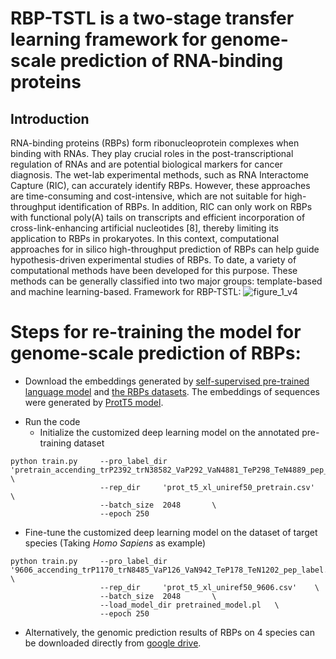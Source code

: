 # RBP-TSTL is a two-stage transfer learning framework for genome-scale prediction of RNA-binding proteins
## Introduction

<!-- RNA-binding proteins (RBPs) form ribonucleoprotein complexes when binding with RNAs. They play crucial roles in the post-transcriptional regulation of RNAs and are potential biological markers for cancer diagnosis [1-5]. The wet-lab experimental methods, such as RNA Interactome Capture (RIC) [6], can accurately identify RBPs. However, these approaches are time-consuming and cost-intensive, which are not suitable for high-throughput identification of RBPs [7]. In addition, RIC can only work on RBPs with functional poly(A) tails on transcripts and efficient incorporation of cross-link-enhancing artificial nucleotides [8], thereby limiting its application to RBPs in prokaryotes. In this context, computational approaches for in silico high-throughput prediction of RBPs can help guide hypothesis-driven experimental studies of RBPs. To date, a variety of computational methods have been developed for this purpose. These methods can be generally classified into two major groups: template-based and machine learning-based.
 -->
RNA-binding proteins (RBPs) form ribonucleoprotein complexes when binding with RNAs. They play crucial roles in the post-transcriptional regulation of RNAs and are potential biological markers for cancer diagnosis. The wet-lab experimental methods, such as RNA Interactome Capture (RIC), can accurately identify RBPs. However, these approaches are time-consuming and cost-intensive, which are not suitable for high-throughput identification of RBPs. In addition, RIC can only work on RBPs with functional poly(A) tails on transcripts and efficient incorporation of cross-link-enhancing artificial nucleotides [8], thereby limiting its application to RBPs in prokaryotes. In this context, computational approaches for in silico high-throughput prediction of RBPs can help guide hypothesis-driven experimental studies of RBPs. To date, a variety of computational methods have been developed for this purpose. These methods can be generally classified into two major groups: template-based and machine learning-based.
Framework for RBP-TSTL:
![figure_1_v4](https://user-images.githubusercontent.com/72983482/154390499-45bed4dc-a8f4-4c38-9a5a-e91b0d112842.png)

# Steps for re-training the model for genome-scale prediction of RBPs:
* Download the embeddings generated by [self-supervised pre-trained language model](https://drive.google.com/drive/folders/18nCJNhuC_v0GuvxgztJ6YDPKq3wH3YhD?usp=sharing) and [the RBPs datasets](https://drive.google.com/drive/folders/1T_PGS3Ake0HGG7S4A4nopcJY5ieQur_4?usp=sharing). The embeddings of sequences were generated by [ProtT5 model](https://github.com/agemagician/ProtTrans).
- Run the code 
  - Initialize the customized deep learning model on the annotated pre-training dataset
```
python train.py     --pro_label_dir 'pretrain_accending_trP2392_trN38582_VaP292_VaN4881_TeP298_TeN4889_pep_label.csv'   \ 
                    --rep_dir     'prot_t5_xl_uniref50_pretrain.csv'    \
                    --batch_size  2048       \
                    --epoch 250 
```
  - Fine-tune the customized deep learning model on the dataset of target species (Taking *Homo Sapiens* as example)
    
```
python train.py     --pro_label_dir '9606_accending_trP1170_trN8485_VaP126_VaN942_TeP178_TeN1202_pep_label.csv'   \ 
                    --rep_dir     'prot_t5_xl_uniref50_9606.csv'    \
                    --batch_size  2048       \
                    --load_model_dir pretrained_model.pl   \
                    --epoch 250 
```
- Alternatively, the genomic prediction results of RBPs on 4 species can be downloaded directly from [google drive](https://drive.google.com/file/d/1i0oYZCt24j5--rBCuUeky81qEOZwlLT9/view?usp=sharing).
